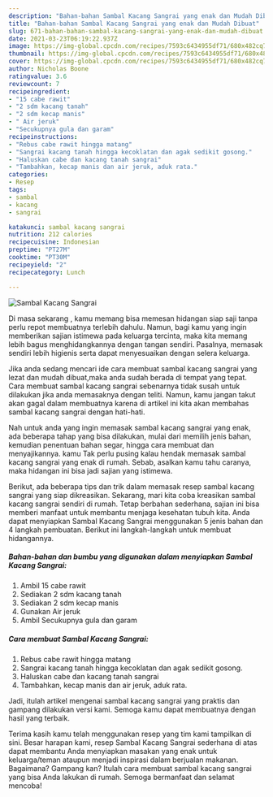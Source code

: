 ```yaml
---
description: "Bahan-bahan Sambal Kacang Sangrai yang enak dan Mudah Dibuat"
title: "Bahan-bahan Sambal Kacang Sangrai yang enak dan Mudah Dibuat"
slug: 671-bahan-bahan-sambal-kacang-sangrai-yang-enak-dan-mudah-dibuat
date: 2021-03-23T06:19:22.937Z
image: https://img-global.cpcdn.com/recipes/7593c6434955df71/680x482cq70/sambal-kacang-sangrai-foto-resep-utama.jpg
thumbnail: https://img-global.cpcdn.com/recipes/7593c6434955df71/680x482cq70/sambal-kacang-sangrai-foto-resep-utama.jpg
cover: https://img-global.cpcdn.com/recipes/7593c6434955df71/680x482cq70/sambal-kacang-sangrai-foto-resep-utama.jpg
author: Nicholas Boone
ratingvalue: 3.6
reviewcount: 7
recipeingredient:
- "15 cabe rawit"
- "2 sdm kacang tanah"
- "2 sdm kecap manis"
- " Air jeruk"
- "Secukupnya gula dan garam"
recipeinstructions:
- "Rebus cabe rawit hingga matang"
- "Sangrai kacang tanah hingga kecoklatan dan agak sedikit gosong."
- "Haluskan cabe dan kacang tanah sangrai"
- "Tambahkan, kecap manis dan air jeruk, aduk rata."
categories:
- Resep
tags:
- sambal
- kacang
- sangrai

katakunci: sambal kacang sangrai 
nutrition: 212 calories
recipecuisine: Indonesian
preptime: "PT27M"
cooktime: "PT30M"
recipeyield: "2"
recipecategory: Lunch

---
```



![Sambal Kacang Sangrai](https://img-global.cpcdn.com/recipes/7593c6434955df71/680x482cq70/sambal-kacang-sangrai-foto-resep-utama.jpg)

Di masa  sekarang , kamu memang bisa memesan hidangan siap saji tanpa perlu repot membuatnya terlebih dahulu. Namun, bagi kamu yang ingin memberikan sajian istimewa pada keluarga tercinta, maka kita memang lebih bagus menghidangkannya dengan tangan sendiri. Pasalnya, memasak sendiri lebih higienis serta dapat menyesuaikan dengan selera keluarga.

Jika anda sedang mencari ide cara membuat sambal kacang sangrai yang lezat dan mudah dibuat,maka anda sudah berada di tempat yang tepat. Cara membuat sambal kacang sangrai  sebenarnya tidak susah untuk dilakukan jika anda memasaknya dengan teliti. Namun, kamu jangan takut akan gagal dalam membuatnya 
karena di artikel ini kita akan membahas sambal kacang sangrai dengan hati-hati.  



Nah untuk anda yang ingin memasak sambal kacang sangrai yang enak, ada beberapa tahap yang bisa dilakukan, mulai dari memilih jenis bahan, kemudian penentuan bahan segar, hingga cara membuat dan menyajikannya. kamu Tak perlu pusing kalau hendak memasak sambal kacang sangrai yang enak di rumah. Sebab, asalkan kamu  tahu caranya, maka hidangan ini bisa jadi sajian yang istimewa.

Berikut, ada beberapa tips dan trik dalam memasak resep sambal kacang sangrai yang siap dikreasikan. Sekarang, mari kita coba kreasikan sambal kacang sangrai sendiri di rumah. Tetap berbahan sederhana, sajian ini bisa memberi manfaat untuk membantu menjaga kesehatan tubuh kita. Anda dapat menyiapkan Sambal Kacang Sangrai menggunakan 5 jenis bahan dan 4 langkah pembuatan. Berikut ini langkah-langkah untuk membuat hidangannya.

<!--inarticleads1-->

##### Bahan-bahan dan bumbu yang digunakan dalam menyiapkan Sambal Kacang Sangrai:

1. Ambil 15 cabe rawit
1. Sediakan 2 sdm kacang tanah
1. Sediakan 2 sdm kecap manis
1. Gunakan  Air jeruk
1. Ambil Secukupnya gula dan garam




<!--inarticleads2-->

##### Cara membuat Sambal Kacang Sangrai:

1. Rebus cabe rawit hingga matang
1. Sangrai kacang tanah hingga kecoklatan dan agak sedikit gosong.
1. Haluskan cabe dan kacang tanah sangrai
1. Tambahkan, kecap manis dan air jeruk, aduk rata.




Jadi, itulah artikel mengenai  sambal kacang sangrai  yang praktis dan gampang dilakukan versi kami. Semoga kamu dapat membuatnya dengan hasil yang terbaik. 

Terima kasih kamu telah menggunakan resep yang tim kami tampilkan di sini. Besar harapan kami, resep  Sambal Kacang Sangrai sederhana di atas dapat membantu Anda menyiapkan masakan yang enak untuk keluarga/teman ataupun menjadi inspirasi dalam berjualan makanan. Bagaimana? Gampang kan? Itulah cara membuat sambal kacang sangrai yang bisa Anda lakukan di rumah. Semoga bermanfaat dan selamat mencoba!

